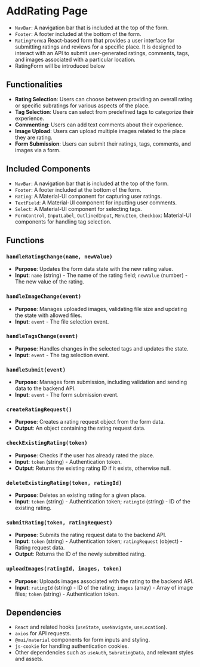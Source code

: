 # AddRating Page
- `NavBar`: A navigation bar that is included at the top of the form.
- `Footer`: A footer included at the bottom of the form.
- `RatingForm`:a React-based form that provides a user interface for submitting ratings and reviews for a specific place. It is designed to interact with an API to submit user-generated ratings, comments, tags, and images associated with a particular location.
- RatingForm will be introduced below
## Functionalities

- **Rating Selection**: Users can choose between providing an overall rating or specific subratings for various aspects of the place.
- **Tag Selection**: Users can select from predefined tags to categorize their experience.
- **Commenting**: Users can add text comments about their experience.
- **Image Upload**: Users can upload multiple images related to the place they are rating.
- **Form Submission**: Users can submit their ratings, tags, comments, and images via a form.

## Included Components

- `NavBar`: A navigation bar that is included at the top of the form.
- `Footer`: A footer included at the bottom of the form.
- `Rating`: A Material-UI component for capturing user ratings.
- `TextField`: A Material-UI component for inputting user comments.
- `Select`: A Material-UI component for selecting tags.
- `FormControl`, `InputLabel`, `OutlinedInput`, `MenuItem`, `Checkbox`: Material-UI components for handling tag selection.

## Functions

### `handleRatingChange(name, newValue)`
- **Purpose**: Updates the form data state with the new rating value.
- **Input**: `name` (string) - The name of the rating field; `newValue` (number) - The new value of the rating.

### `handleImageChange(event)`
- **Purpose**: Manages uploaded images, validating file size and updating the state with allowed files.
- **Input**: `event` - The file selection event.

### `handleTagsChange(event)`
- **Purpose**: Handles changes in the selected tags and updates the state.
- **Input**: `event` - The tag selection event.

### `handleSubmit(event)`
- **Purpose**: Manages form submission, including validation and sending data to the backend API.
- **Input**: `event` - The form submission event.

### `createRatingRequest()`
- **Purpose**: Creates a rating request object from the form data.
- **Output**: An object containing the rating request data.

### `checkExistingRating(token)`
- **Purpose**: Checks if the user has already rated the place.
- **Input**: `token` (string) - Authentication token.
- **Output**: Returns the existing rating ID if it exists, otherwise null.

### `deleteExistingRating(token, ratingId)`
- **Purpose**: Deletes an existing rating for a given place.
- **Input**: `token` (string) - Authentication token; `ratingId` (string) - ID of the existing rating.

### `submitRating(token, ratingRequest)`
- **Purpose**: Submits the rating request data to the backend API.
- **Input**: `token` (string) - Authentication token; `ratingRequest` (object) - Rating request data.
- **Output**: Returns the ID of the newly submitted rating.

### `uploadImages(ratingId, images, token)`
- **Purpose**: Uploads images associated with the rating to the backend API.
- **Input**: `ratingId` (string) - ID of the rating; `images` (array) - Array of image files; `token` (string) - Authentication token.

## Dependencies

- `React` and related hooks (`useState`, `useNavigate`, `useLocation`).
- `axios` for API requests.
- `@mui/material` components for form inputs and styling.
- `js-cookie` for handling authentication cookies.
- Other dependencies such as `useAuth`, `SubratingData`, and relevant styles and assets.


